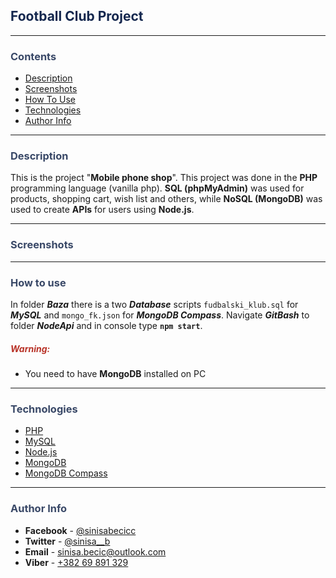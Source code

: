 ## <span style="color:#14274e">Football Club Project</span>

---

### <span style="color:#394867">Contents</span>

- [Description](#description)
- [Screenshots](#screenshots)
- [How To Use](#how-to-use)
- [Technologies](#technologies)
- [Author Info](#author-info)

---

### <span style="color:#394867">Description</span>

This is the project "<b>Mobile phone shop</b>". This project was done in the <b>PHP</b> programming language (vanilla php). <b>SQL (phpMyAdmin)</b> was used for products, shopping cart, wish list and others, while <b>NoSQL (MongoDB)</b> was used to create <b>APIs</b> for users using <b>Node.js</b>.

---

### <span style="color:#394867">Screenshots</span>



---

### <span style="color:#394867">How to use</span>

In folder **_Baza_** there is a two **_Database_** scripts `fudbalski_klub.sql` for **_MySQL_** and `mongo_fk.json` for **_MongoDB Compass_**. Navigate **_GitBash_** to folder **_NodeApi_** and in console type **`npm start`**.

##### <span style="color:#B83227">Warning:</span>

- You need to have **MongoDB** installed on PC

---

### <span style="color:#394867">Technologies</span>

- [PHP](https://php.net)
- [MySQL](https://www.mysql.com/)
- [Node.js](https://nodejs.org/en/)
- [MongoDB](https://www.mongodb.com/)
- [MongoDB Compass](https://www.mongodb.com/products/compass)

---

### <span style="color:#394867">Author Info</span>

- **Facebook** - [@sinisabecicc](https://facebook.com/sinisabecicc)
- **Twitter** - [@sinisa\_\_b](https://twitter.com/sinisa__b)
- **Email** - [sinisa.becic@outlook.com](sinisa.becic@outlook.com)
- **Viber** - [+382 69 891 329](+38269891329)
